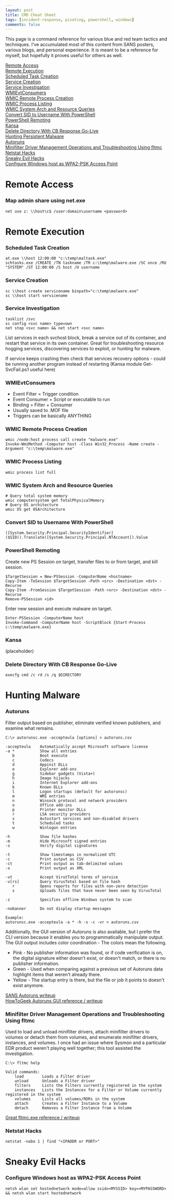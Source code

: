 ```yaml
---
layout: post
title: CMD Cheat Sheet
tags: [incident-response, pivoting, powershell, windows]
comments: false
---
```

This page is a command reference for various blue and red team tactics and techniques. I've accumulated most of this content from SANS posters, various blogs, and personal experience. It is meant to be a reference for myself, but hopefully it proves useful for others as well.

[Remote Access](#remote-access)  
[Remote Execution](#remote-execution)  
[Scheduled Task Creation](#scheduled-task-creation)  
[Service Creation](#service-creation)  
[Service Investigation](#service-investigation)  
[WMIEvtConsumers](#wmievtconsumers)  
[WMIC Remote Process Creation](#wmic-remote-process-creation)  
[WMIC Process Listing](#wmic-process-listing)  
[WMIC System Arch and Resource Queries](#wmic-system-arch-and-resource-queries)   
[Convert SID to Username With PowerShell](#convert-sid-to-username-with-powershell)   
[PowerShell Remoting](#powershell-remoting)  
[Kansa](#kansa)  
[Delete Directory With CB Response Go-Live](#delete-directory-with-cb-response-go-live)   
[Hunting Persistent Malware](#hunting-persistent-malware)  
[Autoruns](#autoruns)  
[Minifilter Driver Management Operations and Troubleshooting Using fltmc](#minifilter-driver-management-operations-and-troubleshooting-using-fltmc)   
[Netstat Hacks](#netstat-hacks)  
[Sneaky Evil Hacks](#sneaky-evil-hacks)  
[Configure Windows host as WPA2-PSK Access Point](#configure-windows-host-as-wpa2-psk-access-point)  
# Remote Access
### Map admin share using net.exe
```
net use z: \\host\c$ /user:domain\username <password>
```

# Remote Execution

### Scheduled Task Creation
```
at.exe \\host 12:00:00 "c:\temp\maltask.exe"
schtasks.exe /CREATE /TN taskname /TR c:\temp\malware.exe /SC once /RU "SYSTEM" /ST 12:00:00 /S host /U username
```

### Service Creation
```
sc \\host create servicename binpath="c:\temp\malware.exe"
sc \\host start servicename
```

### Service Investigation
```
tasklist /svc
sc config <svc name> type=own
net stop <svc name> && net start <svc name>
```
List services in each svchost block, break a service out of its container, and restart that service in its own container. Great for troubleshooting resource hogging services, discovering services to exploit, or hunting for malware.

If service keeps crashing then check that services recovery options - could be running another program instead of restarting (Kansa module Get-SvcFail.ps1 useful here)

### WMIEvtConsumers
- Event Filter = Trigger condition
- Event Consumer = Script or executable to run
- Binding = Filter + Consumer
- Usually saved to .MOF file
- Triggers can be basically ANYTHING

### WMIC Remote Process Creation
```
wmic /node:host process call create "malware.exe"
Invoke-WmiMethod -Computer host -Class Win32_Process -Name create -Argument "c:\temp\malware.exe"
```

### WMIC Process Listing
```
wmic process list full
```

### WMIC System Arch and Resource Queries
```
# Query total system memory
wmic computersystem get TotalPhysicalMemory
# Query OS architecture
wmic OS get OSArchitecture
```   

### Convert SID to Username With PowerShell
```
([System.Security.Principal.SecurityIdentifier]($SID)).Translate([System.Security.Principal.NTAccount]).Value 
```

### PowerShell Remoting
Create new PS Session on target, transfer files to or from target, and kill session.
```
$TargetSession = New-PSSession -ComputerName <hostname>
Copy-Item -ToSession $TargetSession -Path <src> -Destination <dst> -Recurse
Copy-Item -FromSession $TargetSession -Path <src> -Destination <dst> -Recurse
Remove-PSSession <id>
```
Enter new session and execute malware on target.
```
Enter-PSSession -ComputerName host
Invoke-Command -ComputerName host -ScriptBlock {Start-Process c:\temp\malware.exe}
```

### Kansa
(placeholder)

### Delete Directory With CB Response Go-Live
```
execfg cmd /c rd /s /q $DIRECTORY
```

# Hunting Malware

### Autoruns
Filter output based on publisher, eliminate verified known publishers, and examine what remains.
```
C:\> autorunsc.exe -accepteula [options] > autoruns.csv

-accepteula    Automatically accept Microsoft software license
-a *           Show all entries
   b           Boot execute
   c           Codecs
   d           Appinit DLLs
   e           Explorer add-ons
   g           Sidebar gadgets (Vista+)
   h           Image hijacks
   i           Internet Explorer add-ons
   k           Known DLLs
   l           Logon startups (default for autorunsc)
   m           WMI entries
   n           Winsock protocol and network providers
   o           Office add-ins
   p           Printer monitor DLLs
   r           LSA security providers
   s           Autostart services and non-disabled drivers
   t           Scheduled tasks
   w           Winlogon entries

-h             Show file hashes
-m             Hide Microsoft signed entries
-s             Verify digital signatures

-t             Show timestamps in normalized UTC
-c             Print output as CSV
-ct            Print output as tab-delimited values
-x             Print output as XML

-vt            Accept VirutTotal terms of service
-v[rs]         Query VirusTotal based on file hash
   r           Opens reports for files with non-zero detection
   s           Uploads files that have never been seen by VirusTotal

-z             Specifies offline Windows system to scan

-nobanner      Do not display startup messages

Example:
autorunsc.exe -accepteula -a * -h -s -c -vr > autoruns.csv
```
Additionally, the GUI version of Autoruns is also available, but I prefer the CLI version because it enables you to programmatically manipulate output. The GUI output includes color coordination - The colors mean the following.
- Pink - No publisher information was found, or if code verification is on, the digital signature either doesn't exist, or doesn't match, or there is no publisher information.
- Green - Used when comparing against a previous set of Autoruns data highlight items that weren't already there.
- Yellow - The startup entry is there, but the file or job it points to doesn't exist anymore.   

[SANS Autoruns writeup](https://sans.org/reading-room/whitepapers/malicious/utilizing-autoruns-catch-malware-33383)   
[HowToGeek Autoruns GUI reference / writeup](https://www.howtogeek.com/school/sysinternals-pro/lesson6/)

### Minifilter Driver Management Operations and Troubleshooting Using fltmc
Used to load and unload minifilter drivers, attach minifilter drivers to volumes or detach them from volumes, and enumerate minifilter drivers, instances, and volumes. I once had an issue where Sysmon and a particular EDR product weren't playing well together; this tool assisted the investigation.   
```
C:\> fltmc help

Valid commands:
    load        Loads a Filter driver
    unload      Unloads a Filter driver
    filters     Lists the Filters currently registered in the system
    instances   Lists the Instances for a Filter or Volume currently registered in the system
    volumes     Lists all volumes/RDRs in the system
    attach      Creates a Filter Instance to a Volume
    detach      Removes a Filter Instance from a Volume
```
[Great fltmc.exe reference / writeup](https://blogs.msdn.microsoft.com/ntdebugging/2013/03/25/understanding-file-system-minifilter-and-legacy-filter-load-order)

### Netstat Hacks
```
netstat -nabo 1 | find "<IPADDR or PORT>"
```

# Sneaky Evil Hacks

### Configure Windows host as WPA2-PSK Access Point
```
netsh wlan set hostednetwork mode=allow ssid=<MYSSID> key=<MYPASSWORD> && netsh wlan start hostednetwork
```
